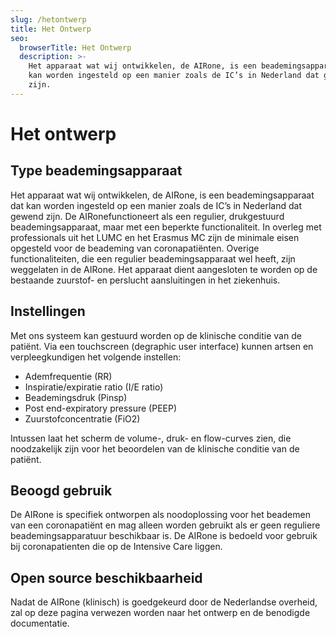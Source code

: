 ```yaml
---
slug: /hetontwerp
title: Het Ontwerp
seo:
  browserTitle: Het Ontwerp
  description: >-
    Het apparaat wat wij ontwikkelen, de AIRone, is een beademingsapparaat dat
    kan worden ingesteld op een manier zoals de IC’s in Nederland dat gewend
    zijn.
---
```

<!--StartFragment-->

# Het ontwerp

## Type beademingsapparaat

Het apparaat wat wij ontwikkelen, de AIRone, is een beademingsapparaat dat kan worden ingesteld op een manier zoals de IC’s in Nederland dat gewend zijn. De AIRonefunctioneert als een regulier, drukgestuurd beademingsapparaat, maar met een beperkte functionaliteit. In overleg met professionals uit het LUMC en het Erasmus MC zijn de minimale eisen opgesteld voor de beademing van coronapatiënten. Overige functionaliteiten, die een regulier beademingsapparaat wel heeft, zijn weggelaten in de AIRone. Het apparaat dient aangesloten te worden op de bestaande zuurstof- en perslucht aansluitingen in het ziekenhuis.

## Instellingen

Met ons systeem kan gestuurd worden op de klinische conditie van de patiënt. Via een touchscreen (degraphic user interface) kunnen artsen en verpleegkundigen het volgende instellen:

* Ademfrequentie (RR)
* Inspiratie/expiratie ratio (I/E ratio)
* Beademingsdruk (Pinsp)
* Post end-expiratory pressure (PEEP)
* Zuurstofconcentratie (FiO2)

Intussen laat het scherm de volume-, druk- en flow-curves zien, die noodzakelijk zijn voor het beoordelen van de klinische conditie van de patiënt.

## Beoogd gebruik

De AIRone is specifiek ontworpen als noodoplossing voor het beademen van een coronapatiënt en mag alleen worden gebruikt als er geen reguliere beademingsapparatuur beschikbaar is. De AIRone is bedoeld voor gebruik bij coronapatienten die op de Intensive Care liggen.

## Open source beschikbaarheid

Nadat de AIRone (klinisch) is goedgekeurd door de Nederlandse overheid, zal op deze pagina verwezen worden naar het ontwerp en de benodigde documentatie.

<!--EndFragment-->